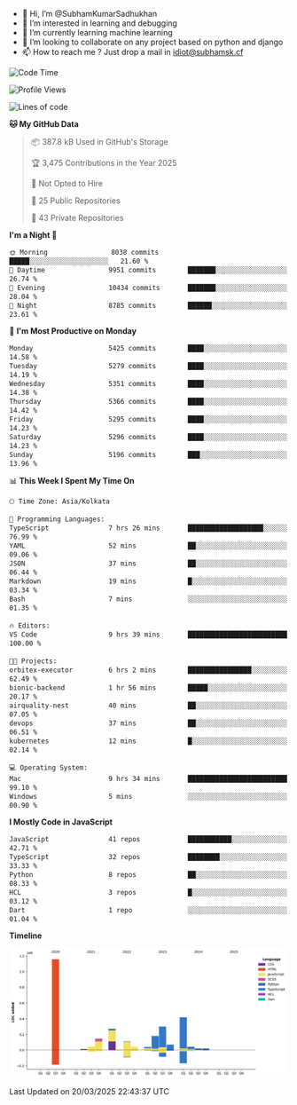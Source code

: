 - 👋 Hi, I’m @SubhamKumarSadhukhan
- 👀 I’m interested in learning and debugging
- 🌱 I’m currently learning machine learning
- 💞️ I’m looking to collaborate on any project based on python and django
- 📫 How to reach me ?
      Just drop a mail in idiot@subhamsk.cf

<!---
SubhamKumarSadhukhan/SubhamKumarSadhukhan is a ✨ special ✨ repository because its `README.md` (this file) appears on your GitHub profile.
You can click the Preview link to take a look at your changes.
--->


<!--START_SECTION:waka-->
![Code Time](http://img.shields.io/badge/Code%20Time-2%2C791%20hrs%2050%20mins-blue)

![Profile Views](http://img.shields.io/badge/Profile%20Views-6-blue)

![Lines of code](https://img.shields.io/badge/From%20Hello%20World%20I%27ve%20Written-2.8%20million%20lines%20of%20code-blue)

**🐱 My GitHub Data** 

> 📦 387.8 kB Used in GitHub's Storage 
 > 
> 🏆 3,475 Contributions in the Year 2025
 > 
> 🚫 Not Opted to Hire
 > 
> 📜 25 Public Repositories 
 > 
> 🔑 43 Private Repositories 
 > 
**I'm a Night 🦉** 

```text
🌞 Morning                8038 commits        █████░░░░░░░░░░░░░░░░░░░░   21.60 % 
🌆 Daytime                9951 commits        ███████░░░░░░░░░░░░░░░░░░   26.74 % 
🌃 Evening                10434 commits       ███████░░░░░░░░░░░░░░░░░░   28.04 % 
🌙 Night                  8785 commits        ██████░░░░░░░░░░░░░░░░░░░   23.61 % 
```
📅 **I'm Most Productive on Monday** 

```text
Monday                   5425 commits        ████░░░░░░░░░░░░░░░░░░░░░   14.58 % 
Tuesday                  5279 commits        ████░░░░░░░░░░░░░░░░░░░░░   14.19 % 
Wednesday                5351 commits        ████░░░░░░░░░░░░░░░░░░░░░   14.38 % 
Thursday                 5366 commits        ████░░░░░░░░░░░░░░░░░░░░░   14.42 % 
Friday                   5295 commits        ████░░░░░░░░░░░░░░░░░░░░░   14.23 % 
Saturday                 5296 commits        ████░░░░░░░░░░░░░░░░░░░░░   14.23 % 
Sunday                   5196 commits        ███░░░░░░░░░░░░░░░░░░░░░░   13.96 % 
```


📊 **This Week I Spent My Time On** 

```text
🕑︎ Time Zone: Asia/Kolkata

💬 Programming Languages: 
TypeScript               7 hrs 26 mins       ███████████████████░░░░░░   76.99 % 
YAML                     52 mins             ██░░░░░░░░░░░░░░░░░░░░░░░   09.06 % 
JSON                     37 mins             ██░░░░░░░░░░░░░░░░░░░░░░░   06.44 % 
Markdown                 19 mins             █░░░░░░░░░░░░░░░░░░░░░░░░   03.34 % 
Bash                     7 mins              ░░░░░░░░░░░░░░░░░░░░░░░░░   01.35 % 

🔥 Editors: 
VS Code                  9 hrs 39 mins       █████████████████████████   100.00 % 

🐱‍💻 Projects: 
orbitex-executor         6 hrs 2 mins        ████████████████░░░░░░░░░   62.49 % 
bionic-backend           1 hr 56 mins        █████░░░░░░░░░░░░░░░░░░░░   20.17 % 
airquality-nest          40 mins             ██░░░░░░░░░░░░░░░░░░░░░░░   07.05 % 
devops                   37 mins             ██░░░░░░░░░░░░░░░░░░░░░░░   06.51 % 
kubernetes               12 mins             █░░░░░░░░░░░░░░░░░░░░░░░░   02.14 % 

💻 Operating System: 
Mac                      9 hrs 34 mins       █████████████████████████   99.10 % 
Windows                  5 mins              ░░░░░░░░░░░░░░░░░░░░░░░░░   00.90 % 
```

**I Mostly Code in JavaScript** 

```text
JavaScript               41 repos            ███████████░░░░░░░░░░░░░░   42.71 % 
TypeScript               32 repos            ████████░░░░░░░░░░░░░░░░░   33.33 % 
Python                   8 repos             ██░░░░░░░░░░░░░░░░░░░░░░░   08.33 % 
HCL                      3 repos             █░░░░░░░░░░░░░░░░░░░░░░░░   03.12 % 
Dart                     1 repo              ░░░░░░░░░░░░░░░░░░░░░░░░░   01.04 % 
```



**Timeline**

![Lines of Code chart](https://raw.githubusercontent.com/SubhamKumarSadhukhan/SubhamKumarSadhukhan/main/assets/bar_graph.png)


 Last Updated on 20/03/2025 22:43:37 UTC
<!--END_SECTION:waka-->
